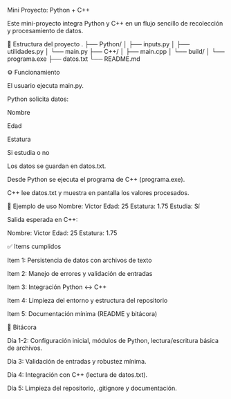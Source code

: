 Mini Proyecto: Python + C++

Este mini-proyecto integra Python y C++ en un flujo sencillo de recolección y procesamiento de datos.

📂 Estructura del proyecto
.
├── Python/
│   ├── inputs.py
│   ├── utilidades.py
│   └── main.py
├── C++/
│   ├── main.cpp
│   └── build/
│       └── programa.exe
├── datos.txt
└── README.md

⚙️ Funcionamiento

El usuario ejecuta main.py.

Python solicita datos:

Nombre

Edad

Estatura

Si estudia o no

Los datos se guardan en datos.txt.

Desde Python se ejecuta el programa de C++ (programa.exe).

C++ lee datos.txt y muestra en pantalla los valores procesados.

📌 Ejemplo de uso
Nombre: Victor
Edad: 25
Estatura: 1.75
Estudia: Sí


Salida esperada en C++:

Nombre: Victor
Edad: 25
Estatura: 1.75

✅ Items cumplidos

Item 1: Persistencia de datos con archivos de texto

Item 2: Manejo de errores y validación de entradas

Item 3: Integración Python ↔ C++

Item 4: Limpieza del entorno y estructura del repositorio

Item 5: Documentación mínima (README y bitácora)

📖 Bitácora

Día 1-2: Configuración inicial, módulos de Python, lectura/escritura básica de archivos.

Día 3: Validación de entradas y robustez mínima.

Día 4: Integración con C++ (lectura de datos.txt).

Día 5: Limpieza del repositorio, .gitignore y documentación.
